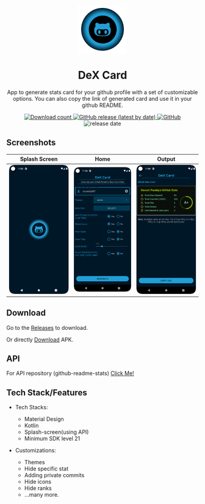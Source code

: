 
<p align="center">
  <img src="images/logo.png" align="center" width="128" height="128" />
<p>
<h1 align="center">
  DeX Card
</h1>
<p align="center">
  App to generate stats card for your github profile with a set of customizable options. You can also copy the link of generated card and use it in your github README. 
</p>


<div align="center">
    <a href="https://github.com/deveshp007/DeX-Card/releases">

  <img alt="Download count" src="https://img.shields.io/github/downloads/deveshp007/DeX-Card/latest/total?style=for-the-badge">
  </a>
      <a href="https://github.com/deveshp007/DeX-Card/latest">
    <img alt="GitHub release (latest by date)" src="https://img.shields.io/github/v/release/deveshp007/DeX-Card?style=for-the-badge">
  </a>
  <a href="https://github.com/deveshp007/DeX-Card/blob/main/LICENSE">
    <img alt="GitHub" src="https://img.shields.io/github/license/deveshp007/Dex-Card?style=for-the-badge">
  </a>
  <img alt="release date" src="https://img.shields.io/github/release-date/deveshp007/DeX-Card?style=for-the-badge">
</div>

## Screenshots

Splash Screen|Home|Output
:-----:|:--------------:|:-----------:|
![splash](images/splash.png) | ![home](images/home.png) | ![player](images/output.png)

## Download

Go to the [Releases](https://github.com/deveshp007/DeX-Card/releases) to download.

Or directly [Download](https://github.com/deveshp007/DeX-Card/releases/download/v0.0.1-alpha/dex-card.apk) APK.

## API

For API repository (github-readme-stats) [Click Me!](https://github.com/anuraghazra/github-readme-stats) 

## Tech Stack/Features

- Tech Stacks:
  - Material Design
  - Kotlin
  - Splash-screen(using API)
  - Minimum SDK level 21

- Customizations:
  - Themes
  - Hide specific stat
  - Adding private commits
  - Hide icons
  - Hide ranks
  - ...many more.
